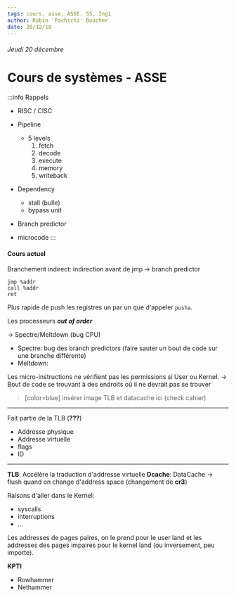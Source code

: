```yaml
---
tags: cours, asse, ASSE, S5, Ing1
author: Robin 'Pachichi' Boucher
date: 20/12/18
---
```

###### Jeudi 20 décembre
# Cours de systèmes - ASSE

:::info
Rappels
* RISC / CISC
* Pipeline
    * 5 levels
        1. fetch
        2. decode
        3. execute
        4. memory
        5. writeback

* Dependency
    * stall (bulle)
    * bypass unit

* Branch predictor
* microcode
:::
#### Cours actuel

Branchement indirect: indirection avant de jmp
$\rightarrow$ branch predictor
```
jmp %addr
call %addr
ret
```

Plus rapide de push les registres un par un que d'appeler `pusha`.

Les processeurs ***out of order***

$\rightarrow$ Spectre/Meltdown (bug CPU)
* Spectre: bug des branch predictors (faire sauter un bout de code sur une branche différente)
* Meltdown: 

Les micro-instructions ne vérifient pas les permissions si User ou Kernel.
$\rightarrow$ Bout de code se trouvant à des endroits où il ne devrait pas se trouver

> [color=blue] insérer image TLB et datacache ici (check cahier)
---
Fait partie de la TLB (**???**)
* Addresse physique
* Addresse virtuelle
* flags
* ID
---


**TLB**: Accélère la traduction d'addresse virtuelle
**Dcache**: DataCache
$\rightarrow$ flush quand on change d'address space (changement de **cr3**)

Raisons d'aller dans le Kernel:
* syscalls
* interruptions
* ...

Les addresses de pages paires, on le prend pour le user land et les addresses des pages impaires pour le kernel land (ou inversement, peu importe).

**KPTI**

* Rowhammer
* Nethammer